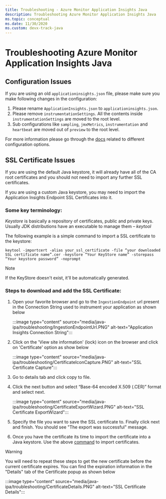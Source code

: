 ```yaml
---
title: Troubleshooting - Azure Monitor Application Insights Java
description: Troubleshooting Azure Monitor Application Insights Java
ms.topic: conceptual
ms.date: 11/30/2020
ms.custom: devx-track-java
---
```

# Troubleshooting Azure Monitor Application Insights Java

## Configuration Issues

If you are using an old `applicationinsights.json` file, please make sure you make following changes in the configuration:

1.  Please rename `ApplicationInsights.json` to `applicationinsights.json`.
2.  Please remove `instrumentationSettings`. All the contents inside `instrumentationSettings` are moved to the root level.  
3.  Sub configurations like `sampling`, `jmxMetrics`, `instrumentation` and `heartbeat` are moved out of `preview` to the root level.

For more information please go through the [docs](https://docs.microsoft.com/en-us/azure/azure-monitor/app/java-standalone-config) related to different configuration options.

## SSL Certificate Issues

If you are using the default Java keystore, it will already have all of the CA root certificates and you should not need to import any further SSL certificates.

If you are using a custom Java keystore, you may need to import the Application Insights Endpoint SSL Certificates into it.

### Some key terminology:
*Keystore* is basically a repository of certificates, public and private keys. Usually JDK distributions have an executable to manage them – *keytool*

The following example is a simple command to import a SSL certificate to the keystore:

`keytool -importcert -alias your_ssl_certificate -file “your downloaded SSL certificate name”.cer -keystore “Your KeyStore name” -storepass “Your keystore password” -noprompt`

> [!NOTE]
> If the KeyStore doesn't exist, it'll be automatically generated.

### Steps to download and add the SSL Certificate:

1.	Open your favorite browser and go to the `IngestionEndpoint` url present in the Connection String used to instrument your application as shown below

    :::image type="content" source="media/java-ipa/troubleshooting/IngestionEndpointUrl.PNG" alt-text="Application Insights Connection String":::

2.	Click on the 'View site information' (lock) icon on the browser and click on 'Certificate' option as show below

    :::image type="content" source="media/java-ipa/troubleshooting/CertificateIconCapture.PNG" alt-text="SSL Certificate Capture":::

3.	Go to details tab and click copy to file.
4.	Click the next button and select “Base-64 encoded X.509 (.CER)” format and select next.

    :::image type="content" source="media/java-ipa/troubleshooting/CertificateExportWizard.PNG" alt-text="SSL Certificate ExportWizard":::

5.	Specify the file you want to save the SSL certificate to. Finally click next and finish. You should see "The export was successful" message.
6.	Once you have the certificate its time to import the certificate into a Java keystore. Use the above [command](#Some-key-terminology) to import certificates.

> [!WARNING]
> You will need to repeat these steps to get the new certificate before the current certificate expires. You can find the expiration information in the "Details" tab of the Certificate popup as shown below

:::image type="content" source="media/java-ipa/troubleshooting/CertificateDetails.PNG" alt-text="SSL Certificate Details":::

